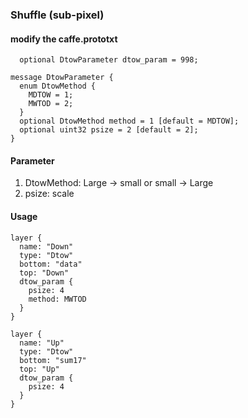 ### Shuffle (sub-pixel)

#### modify the caffe.prototxt
```
  optional DtowParameter dtow_param = 998;
```

```
message DtowParameter {
  enum DtowMethod {
    MDTOW = 1;
    MWTOD = 2;
  }
  optional DtowMethod method = 1 [default = MDTOW];
  optional uint32 psize = 2 [default = 2];
}
```

#### Parameter
1. DtowMethod: Large -> small or small -> Large
2. psize: scale

#### Usage
```
layer {
  name: "Down"
  type: "Dtow"
  bottom: "data"
  top: "Down"
  dtow_param {
    psize: 4
    method: MWTOD
  } 
}
```

```
layer {
  name: "Up"
  type: "Dtow"
  bottom: "sum17"
  top: "Up"
  dtow_param {
    psize: 4
  } 
}
```
